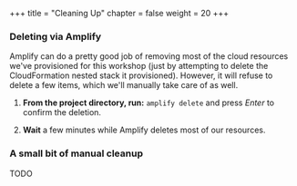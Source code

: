 +++
title = "Cleaning Up"
chapter = false
weight = 20
+++

### Deleting via Amplify

Amplify can do a pretty good job of removing most of the cloud resources we've provisioned for this workshop (just by attempting to delete the CloudFormation nested stack it provisioned). However, it will refuse to delete a few items, which we'll manually take care of as well.

1. **From the project directory, run:** `amplify delete` and press *Enter* to confirm the deletion.

2. **Wait** a few minutes while Amplify deletes most of our resources.

### A small bit of manual cleanup

TODO 